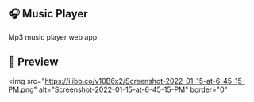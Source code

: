 ## 🎧 Music Player
Mp3 music player web app

## 📄 Preview
<img src="https://i.ibb.co/v10B6x2/Screenshot-2022-01-15-at-6-45-15-PM.png" alt="Screenshot-2022-01-15-at-6-45-15-PM" border="0"
